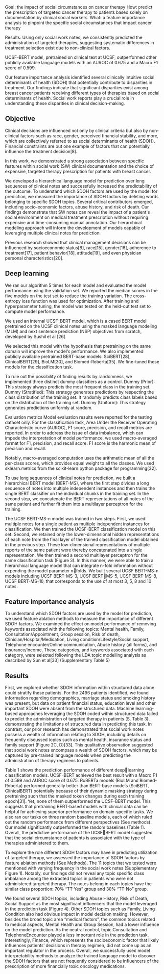 
Goal: the impact of social circumstances on cancer therapy
How: predict the prescription of targeted cancer therapy to patients based solely on documentation by clinical social workers.
What: a feature importance analysis to pinpoint the specific social circumstances that impact cancer therapy

Results: Using only social work notes, we consistently predicted the administration of targeted therapies, suggesting systematic differences in treatment selection exist due to non-clinical factors.

UCSF-BERT model, pretrained on clinical text at UCSF, outperformed other publicly available language models with an AUROC of 0.675 and a Macro F1 score of 0.599.

Our feature importance analysis identified several clinically intuitive social determinants of health (SDOH) that potentially contribute to disparities in treatment. Our findings indicate that significant disparities exist among breast cancer patients receiving different types of therapies based on social determinants of health. Social work reports play a crucial role in understanding these disparities in clinical decision-making.

## Objective

Clinical decisions are influenced not only by clinical criteria but also by non-clinical factors such as race, gender, perceived financial stability, and more, which are collectively referred to as social determinants of health (SDOH). Financial constraints are but one example of factors that can potentially influence the treatment decision[8].

In this work, we demonstrated a strong association between specific features within social work (SW) clinical documentation and the choice of expensive, targeted therapy prescription for patients with breast cancer.

We developed a hierarchical language model for prediction over long sequences of clinical notes and successfully increased the predictability of the outcome. To understand which SDOH factors are used by the model for prediction, we measured the importance of SDOH factors by deleting words belonging to specific SDOH topics. Several critical contributors emerged, including socio-economic factors, abuse history, and risk of death. Our findings demonstrate that SW notes can reveal the impact of a patient's social environment on medical treatment prescription without requiring expensive and time-consuming manual annotation. Our hierarchical modeling approach will inform the development of models capable of leveraging multiple clinical notes for prediction.

Previous research showed that clinical management decisions can be influenced by socioeconomic status[8], race[15], gender[16], adherence to treatment[17], patient behavior[18], attitude[19], and even physician personal characteristics[20].


## Deep learning 
We ran our algorithm 5 times for each model and evaluated the model performance using the validation set. We reported the median scores in the five models on the test set to reduce the training variation. The cross-entropy loss function was used for optimization. After training and hyperparameter tuning, the model was tested on the held-out test set to compute model performance. 

We used an internal UCSF-BERT model, which is a cased BERT model pretrained on the UCSF clinical notes using the masked language modeling (MLM) and next sentence prediction (NSP) objectives from scratch, developed by Sushil et al [26].

We selected this model with the hypothesis that pretraining on the same domain will improve the model's performance. We also implemented publicly available pretrained BERT-base models: SciBERT[28], ClinicalBERT[29], BioLM[30], and Biomed-Roberta[35]. We fine-tuned these models for the classification task.


To rule out the possibility of finding results by randomness, we implemented three distinct dummy classifiers as a control. Dummy (Prior): This strategy always predicts the most frequent class in the training set. Dummy (Stratified): This strategy generates predictions by respecting the class distribution of the training set. It randomly predicts class labels based on the distribution of the training set. Dummy (Uniform): This strategy generates predictions uniformly at random.

Evaluation metrics Model evaluation results were reported for the testing dataset only. For the classification task, Area Under the Receiver Operating Characteristic curve (AUROC), F1 score, precision, and recall metrics are reported. In order to address the issue of data imbalance, which can impede the interpretation of model performance, we used macro-averaged format for F1, precision, and recall score. F1 score is the harmonic mean of precision and recall.

Notably, macro-averaged computation uses the arithmetic mean of all the per-class scores, which provides equal weight to all the classes. We used sklearn.metrics from the scikit-learn python package for programming[32].


To use long sequences of clinical notes for prediction, we built a hierarchical BERT model (BERT-MS), where the first step divides a long sequence of notes into multiple independent instances and then trains the single BERT classifier on the individual chunks in the training set. In the second step, we concatenate the BERT representations of all notes of the same patient and further fit them into a multilayer perceptron for the training.

The UCSF BERT-MS-n model was trained in two steps. First, we used multiple notes for a single patient as multiple independent instances for classification. We then trained the UCSF-BERT classification model on this set. Second, we retained only the lower-dimensional hidden representations of each note from the final layer of the trained classification model obtained in the previous step. These low-dimensional representations of multiple reports of the same patient were thereby concatenated into a single representation. We then trained a second multilayer perceptron for the same classification task (Figure 3). In this manner, we were able to train a hierarchical language model that can integrate n-fold information without expending the model parameter nfolds. We built several UCSF BERT-MS-n models including UCSF BERT-MS-3, UCSF BERTMS-5, UCSF BERT-MS-8, UCSF BERT-MS-10, that corresponds to the use of at most 3, 5, 8 and 10 notes.


## Feature importance analysis 
To understand which SDOH factors are used by the model for prediction, we used feature ablation methods to measure the importance of different SDOH factors. We examined the effect on model performance of removing keywords associated with the following topics: Mental health, Family, Consultation/Appointment, Group session, Risk of death, Clinician/Hospital/Medication, Living condition/Lifestyle/Social support, Telephone encounter/Online communication, Abuse history (all forms), and Insurance/Income. These categories, and keywords associated with each category, were selected following the LDA topic modelling analysis as described by Sun et al[33] (Supplementary Table 5)


## Results

First, we explored whether SDOH information within structured data alone could stratify these patients. For the 2496 patients identified, we found information regarding demographics, marriage status and smoking history was present, but data on patient financial status, education level and other important SDOH were absent from the structured data. Machine learning-based approaches leveraging the SDOH coded within structured data failed to predict the administration of targeted therapy in patients (S. Table 3), demonstrating the limitations of structured data in predicting this task. In contrast, our prior research has demonstrated that social work notes possess a wealth of information relating to SDOH, including details on frequently discussed topics such as mental health, insurance status and family support (Figure 2C, D)[33]. This qualitative observation suggested that social work notes encompass a wealth of SDOH factors, which may be captured by pre-trained language models when predicting the administration of therapy regimens to patients.



Table 1 shows the prediction performance of different deeplearning classification models. UCSF-BERT achieved the best result with a Macro F1 of 0.599 and AUROC score of 0.675. RoBERTa models (BioLM and Biomed-Roberta) performed generally better than BERT-base models (SciBERT, ClinicalBERT) potentially because of their dynamic masking strategy during pretraining such that the masked token changes during each training epoch[31]. Yet, none of them outperformed the UCSF-BERT model. This suggests that pretraining BERT-based models with clinical data can be helpful for achieving superior performance on domain-specific tasks. We also ran our tasks on three random baseline models, each of which ruled out the random performance from different perspectives (See methods). Our model significantly outperformed the random baselines (Table 1). Overall, the predictive performance of the UCSFBERT model suggested that the social circumstance of patients is associated with the type of therapies administered to them.


To explore the role different SDOH factors may have in predicting utilization of targeted therapy, we assessed the importance of SDOH factors by feature ablation methods (See Methods). The 11 topics that we tested were mentioned with varying frequency in the social work notes (Supplementary Figure 1). Notably, our findings did not reveal any topic specific class imbalance among the extracted topics in patients who were not administered targeted therapy. The notes belong in each topics have the similar class proportion: 70% “TT-Yes” group and 30% “TT-No” group.

We found several SDOH topics, including Abuse History, Risk of Death, Social Support as the most significant influencers that the model leveraged in the prediction task (Figure 4). Other SDOH topics such as Family, Living Condition also had obvious impact in model decision making. However, besides the broad topic area “medical factors”, the common topics related to medical aspects, Mental Health and Group Session, had a lower influence on the model prediction. As the neutral control, topic Consultation and TelephoneEncounter played a less important role in the prediction task. Interestingly, Finance, which represents the socioeconomic factor that likely influences patients’ decisions in therapy regimen, did not come up as an important regulator in the process. Overall, we successfully used model interpretability methods to analyze the trained language model to discover the SDOH factors that are not frequently considered to be influencers of the prescription of more financially toxic oncology medications.